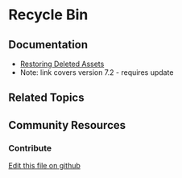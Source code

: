 # Recycle Bin

## Documentation

* [Restoring Deleted Assets](https://portal.liferay.dev/docs/7-2/user/-/knowledge_base/u/restoring-deleted-assets)
* Note: link covers version 7.2 - requires update

## Related Topics


## Community Resources


### Contribute

[Edit this file on github](https://github.com/olafk/controlpanel-documentation-docs/blob/master/md/73en/com_liferay_trash_web_portlet_TrashPortlet.md)

